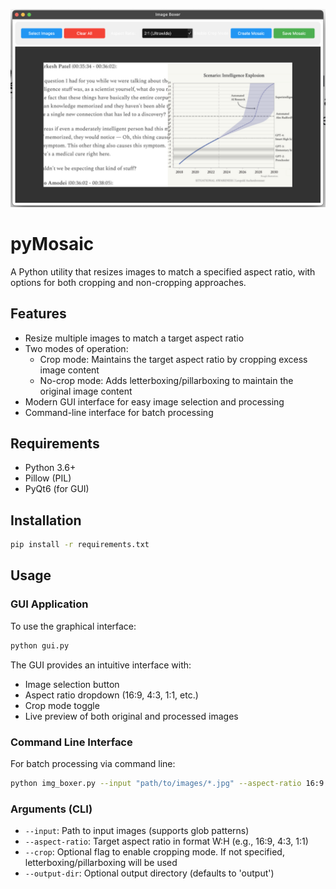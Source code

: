 ![Screenshot of app](app.png)

# pyMosaic

A Python utility that resizes images to match a specified aspect ratio, with options for both cropping and non-cropping approaches.

## Features
- Resize multiple images to match a target aspect ratio
- Two modes of operation:
  - Crop mode: Maintains the target aspect ratio by cropping excess image content
  - No-crop mode: Adds letterboxing/pillarboxing to maintain the original image content
- Modern GUI interface for easy image selection and processing
- Command-line interface for batch processing

## Requirements
- Python 3.6+
- Pillow (PIL)
- PyQt6 (for GUI)

## Installation
```bash
pip install -r requirements.txt
```

## Usage

### GUI Application
To use the graphical interface:
```bash
python gui.py
```

The GUI provides an intuitive interface with:
- Image selection button
- Aspect ratio dropdown (16:9, 4:3, 1:1, etc.)
- Crop mode toggle
- Live preview of both original and processed images

### Command Line Interface
For batch processing via command line:
```bash
python img_boxer.py --input "path/to/images/*.jpg" --aspect-ratio 16:9 --crop
```

### Arguments (CLI)
- `--input`: Path to input images (supports glob patterns)
- `--aspect-ratio`: Target aspect ratio in format W:H (e.g., 16:9, 4:3, 1:1)
- `--crop`: Optional flag to enable cropping mode. If not specified, letterboxing/pillarboxing will be used
- `--output-dir`: Optional output directory (defaults to 'output')
